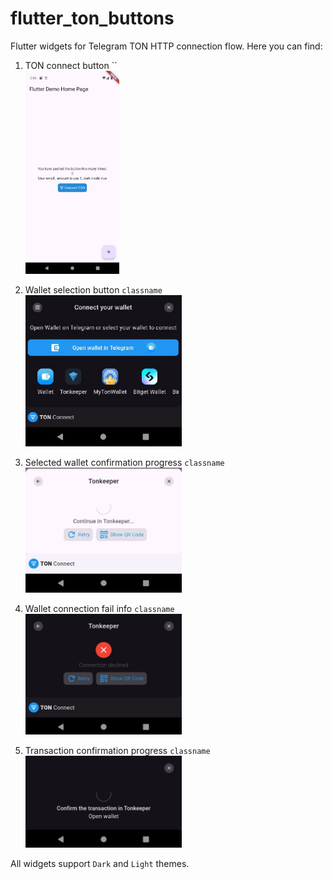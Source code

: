 # flutter_ton_buttons

Flutter widgets for Telegram TON HTTP connection flow. Here you can find:
1. TON connect button ``
     <br>
     <img src="https://github.com/aap17/flutter_ton_buttons/blob/images/flutter_ton_buttons/1.jpg" width="150"/>

2. Wallet selection button `classname`
     <br>
     <img src="https://github.com/aap17/flutter_ton_buttons/blob/images/flutter_ton_buttons/2.1.jpg" width="250"/>
     
3. Selected wallet confirmation progress `classname`
     <br>
     <img src="https://github.com/aap17/flutter_ton_buttons/blob/images/flutter_ton_buttons/3.2.jpg"  width="250"/>
     
4. Wallet connection fail info `classname`
     <br>
     <img src="https://github.com/aap17/flutter_ton_buttons/blob/images/flutter_ton_buttons/5.1.jpg" width="250"/>

4. Transaction confirmation progress `classname`
     <br>
     <img src="https://github.com/aap17/flutter_ton_buttons/blob/images/flutter_ton_buttons/4.1.jpg" width="250"/>
     

All widgets support `Dark` and `Light` themes.
